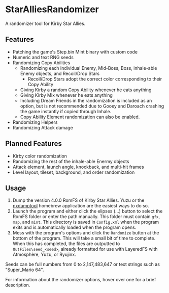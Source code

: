 # StarAlliesRandomizer
A randomizer tool for Kirby Star Allies.

## Features
* Patching the game's Step.bin Mint binary with custom code
* Numeric and text RNG seeds
* Randomizing Copy Abilities
  * Randomizing each individual Enemy, Mid-Boss, Boss, inhale-able Enemy objects, and Recoil/Drop Stars
    * Recoil/Drop Stars adopt the correct color corresponding to their Copy Ability
  * Giving Kirby a random Copy Ability whenever he eats anything
  * Giving Kirby Mix whenever he eats anything
  * Including Dream Friends in the randomization is included as an option, but is not recommended due to Gooey and Daroach crashing the game instantly if copied through Inhale.
  * Copy Ability Element randomization can also be enabled.
* Randomizing Helpers
* Randomizing Attack damage

## Planned Features
* Kirby color randomization
* Randomizing the rest of the inhale-able Enermy objects
* Attack element, launch angle, knockback, and multi-hit frames
* Level layout, tileset, background, and order randomization

## Usage
1. Dump the version 4.0.0 RomFS of Kirby Star Allies. Yuzu or the [nxdumptool](https://github.com/DarkMatterCore/nxdumptool/releases/tag/v1.1.14) homebrew application are the easiest ways to do so.
2. Launch the program and either click the elipses (...) button to select the RomFS folder or enter the path manually. This folder must contain `gfx`, `map`, and `mint`.
This directory is saved in `Config.xml` when the program exits and is automatically loaded when the program opens.
3. Mess with the program's options and click the `Randomize` button at the bottom of the program. This will take a small bit of time to complete.
When this has completed, the files are outputted to `OutFiles\seed_<seed>`, already formatted for use with LayeredFS with Atmosphère, Yuzu, or Ryujinx.

Seeds can be full numbers from 0 to 2,147,483,647 or text strings such as "Super_Mario 64".

For information about the randomizer options, hover over one for a brief description.
